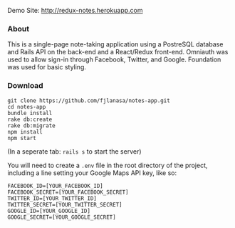 Demo Site: http://redux-notes.herokuapp.com

### About

This is a single-page note-taking application using a PostreSQL database and Rails API on the back-end and a React/Redux front-end. Omniauth was used to allow sign-in through Facebook, Twitter, and Google. Foundation was used for basic styling.

### Download
```
git clone https://github.com/fjlanasa/notes-app.git
cd notes-app
bundle install
rake db:create
rake db:migrate
npm install
npm start
```
(In a seperate tab: `rails s` to start the server)

You will need to create a `.env` file in the root directory of the project, including a line setting your Google Maps API key, like so:

```
FACEBOOK_ID=[YOUR_FACEBOOK_ID]
FACEBOOK_SECRET=[YOUR_FACEBOOK_SECRET]
TWITTER_ID=[YOUR_TWITTER_ID]
TWITTER_SECRET=[YOUR_TWITTER_SECRET]
GOOGLE_ID=[YOUR_GOOGLE_ID]
GOOGLE_SECRET=[YOUR_GOOGLE_SECRET]
```
